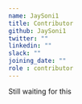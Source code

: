 ```yaml
---
name: JaySoni1
title: Contributor
github: JaySoni1
twitter: ""
linkedin: ""
slack: ""
joining_date: ""
role : contributor
---
```


Still waiting for this
